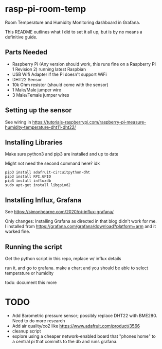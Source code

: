 # rasp-pi-room-temp

Room Temperature and Humidity Monitoring dashboard in Grafana.

This README outlines what I did to set it all up, but is by no means a definitive guide.

## Parts Needed
- Raspberry Pi (Any version should work, this runs fine on a Raspberry Pi 1 Revision 2) running latest Raspbian
- USB Wifi Adapter if the Pi doesn't support WiFi
- DHT22 Sensor
- 10k Ohm resistor (should come with the sensor)
- 1 Male/Male jumper wire
- 3 Male/Female jumper wires

## Setting up the sensor

See wiring in https://tutorials-raspberrypi.com/raspberry-pi-measure-humidity-temperature-dht11-dht22/

## Installing Libraries

Make sure python3 and pip3 are installed and up to date

Might not need the second command here? idk
```
pip3 install adafruit-circuitpython-dht
pip3 install RPI.GPIO
pip3 install influxdb
sudo apt-get install libgpiod2
```

## Installing Influx, Grafana
See https://simonhearne.com/2020/pi-influx-grafana/

Only changes: Installing Grafana as directed in that blog didn't work for me. I installed from https://grafana.com/grafana/download?platform=arm and it worked fine.

## Running the script
Get the python script in this repo, replace w/ influx details

run it, and go to grafana. make a chart and you should be able to select temperature or humidity

todo: document this more

# TODO
- Add Barometric pressure sensor; possibly replace DHT22 with BME280. Need to do more research
- Add air quality/co2 like https://www.adafruit.com/product/3566
- cleanup script
- explore using a cheaper network-enabled board that "phones home" to a central pi that commits to the db and runs grafana.
